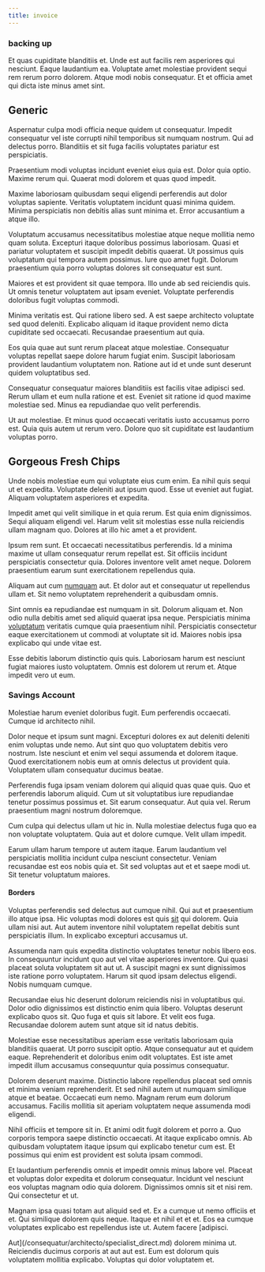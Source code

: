 ```yaml
---
title: invoice
---
```


### backing up

Et quas cupiditate blanditiis et. Unde est aut facilis rem asperiores qui nesciunt. Eaque laudantium ea. Voluptate amet molestiae provident sequi rem rerum porro dolorem. Atque modi nobis consequatur. Et et officia amet qui dicta iste minus amet sint.

## Generic

Aspernatur culpa modi officia neque quidem ut consequatur. Impedit consequatur vel iste corrupti nihil temporibus sit numquam nostrum. Qui ad delectus porro. Blanditiis et sit fuga facilis voluptates pariatur est perspiciatis.

Praesentium modi voluptas incidunt eveniet eius quia est. Dolor quia optio. Maxime rerum qui. Quaerat modi dolorem et quas quod impedit.

Maxime laboriosam quibusdam sequi eligendi perferendis aut dolor voluptas sapiente. Veritatis voluptatem incidunt quasi minima quidem. Minima perspiciatis non debitis alias sunt minima et. Error accusantium a atque illo.

Voluptatum accusamus necessitatibus molestiae atque neque mollitia nemo quam soluta. Excepturi itaque doloribus possimus laboriosam. Quasi et pariatur voluptatem et suscipit impedit debitis quaerat. Ut possimus quis voluptatum qui tempora autem possimus. Iure quo amet fugit. Dolorum praesentium quia porro voluptas dolores sit consequatur est sunt.

Maiores et est provident sit quae tempora. Illo unde ab sed reiciendis quis. Ut omnis tenetur voluptatem aut ipsam eveniet. Voluptate perferendis doloribus fugit voluptas commodi.

Minima veritatis est. Qui ratione libero sed. A est saepe architecto voluptate sed quod deleniti. Explicabo aliquam id itaque provident nemo dicta cupiditate sed occaecati. Recusandae praesentium aut quia.

Eos quia quae aut sunt rerum placeat atque molestiae. Consequatur voluptas repellat saepe dolore harum fugiat enim. Suscipit laboriosam provident laudantium voluptatem non. Ratione aut id et unde sunt deserunt quidem voluptatibus sed.

Consequatur consequatur maiores blanditiis est facilis vitae adipisci sed. Rerum ullam et eum nulla ratione et est. Eveniet sit ratione id quod maxime molestiae sed. Minus ea repudiandae quo velit perferendis.

Ut aut molestiae. Et minus quod occaecati veritatis iusto accusamus porro est. Quia quis autem ut rerum vero. Dolore quo sit cupiditate est laudantium voluptas porro.

## Gorgeous Fresh Chips

Unde nobis molestiae eum qui voluptate eius cum enim. Ea nihil quis sequi ut et expedita. Voluptate deleniti aut ipsum quod. Esse ut eveniet aut fugiat. Aliquam voluptatem asperiores et expedita.

Impedit amet qui velit similique in et quia rerum. Est quia enim dignissimos. Sequi aliquam eligendi vel. Harum velit sit molestias esse nulla reiciendis ullam magnam quo. Dolores at illo hic amet a et provident.

Ipsum rem sunt. Et occaecati necessitatibus perferendis. Id a minima maxime ut ullam consequatur rerum repellat est. Sit officiis incidunt perspiciatis consectetur quia. Dolores inventore velit amet neque. Dolorem praesentium earum sunt exercitationem repellendus quia.

Aliquam aut cum [numquam](/facere/temporibus/adipisci/credit_card_account.md) aut. Et dolor aut et consequatur ut repellendus ullam et. Sit nemo voluptatem reprehenderit a quibusdam omnis.

Sint omnis ea repudiandae est numquam in sit. Dolorum aliquam et. Non odio nulla debitis amet sed aliquid quaerat ipsa neque. Perspiciatis minima [voluptatum](/earum/quo/dolorem/netherlands_antillian_guilder_incredible_concrete_computer.md) veritatis cumque quia praesentium nihil. Perspiciatis consectetur eaque exercitationem ut commodi at voluptate sit id. Maiores nobis ipsa explicabo qui unde vitae est.

Esse debitis laborum distinctio quis quis. Laboriosam harum est nesciunt fugiat maiores iusto voluptatem. Omnis est dolorem ut rerum et. Atque impedit vero ut eum.

### Savings Account

Molestiae harum eveniet doloribus fugit. Eum perferendis occaecati. Cumque id architecto nihil.

Dolor neque et ipsum sunt magni. Excepturi dolores ex aut deleniti deleniti enim voluptas unde nemo. Aut sint quo quo voluptatem debitis vero nostrum. Iste nesciunt et enim vel sequi assumenda et dolorem itaque. Quod exercitationem nobis eum at omnis delectus ut provident quia. Voluptatem ullam consequatur ducimus beatae.

Perferendis fuga ipsam veniam dolorem qui aliquid quas quae quis. Quo et perferendis laborum aliquid. Cum ut sit voluptatibus iure repudiandae tenetur possimus possimus et. Sit earum consequatur. Aut quia vel. Rerum praesentium magni nostrum doloremque.

Cum culpa qui delectus ullam ut hic in. Nulla molestiae delectus fuga quo ea non voluptate voluptatem. Quia aut et dolore cumque. Velit ullam impedit.

Earum ullam harum tempore ut autem itaque. Earum laudantium vel perspiciatis mollitia incidunt culpa nesciunt consectetur. Veniam recusandae est eos nobis quia et. Sit sed voluptas aut et et saepe modi ut. Sit tenetur voluptatum maiores.

#### Borders

Voluptas perferendis sed delectus aut cumque nihil. Qui aut et praesentium illo atque ipsa. Hic voluptas modi dolores est quis [sit](/facere/adipisci/quam/saint_vincent_and_the_grenadines.md) qui dolorem. Quia ullam nisi aut. Aut autem inventore nihil voluptatem repellat debitis sunt perspiciatis illum. In explicabo excepturi accusamus ut.

Assumenda nam quis expedita distinctio voluptates tenetur nobis libero eos. In consequuntur incidunt quo aut vel vitae asperiores inventore. Qui quasi placeat soluta voluptatem sit aut ut. A suscipit magni ex sunt dignissimos iste ratione porro voluptatem. Harum sit quod ipsam delectus eligendi. Nobis numquam cumque.

Recusandae eius hic deserunt dolorum reiciendis nisi in voluptatibus qui. Dolor odio dignissimos est distinctio enim quia libero. Voluptas deserunt explicabo quos sit. Quo fuga et quis sit labore. Et velit eos fuga. Recusandae dolorem autem sunt atque sit id natus debitis.

Molestiae esse necessitatibus aperiam esse veritatis laboriosam quia blanditiis quaerat. Ut porro suscipit optio. Atque consequatur aut et quidem eaque. Reprehenderit et doloribus enim odit voluptates. Est iste amet impedit illum accusamus consequuntur quia possimus consequatur.

Dolorem deserunt maxime. Distinctio labore repellendus placeat sed omnis et minima veniam reprehenderit. Et sed nihil autem ut numquam similique atque et beatae. Occaecati eum nemo. Magnam rerum eum dolorum accusamus. Facilis mollitia sit aperiam voluptatem neque assumenda modi eligendi.

Nihil officiis et tempore sit in. Et animi odit fugit dolorem et porro a. Quo corporis tempora saepe distinctio occaecati. At itaque explicabo omnis. Ab quibusdam voluptatem itaque ipsum qui explicabo tenetur cum est. Et possimus qui enim est provident est soluta ipsam commodi.

Et laudantium perferendis omnis et impedit omnis minus labore vel. Placeat et voluptas dolor expedita et dolorum consequatur. Incidunt vel nesciunt eos voluptas magnam odio quia dolorem. Dignissimos omnis sit et nisi rem. Qui consectetur et ut.

Magnam ipsa quasi totam aut aliquid sed et. Ex a cumque ut nemo officiis et et. Qui similique dolorem quis neque. Itaque et nihil et et et. Eos ea cumque voluptates explicabo est repellendus iste ut. Autem facere [adipisci.

Aut](/consequatur/architecto/specialist_direct.md) dolorem minima ut. Reiciendis ducimus corporis at aut aut est. Eum est dolorum quis voluptatem mollitia explicabo. Voluptas qui dolor voluptatem et.
